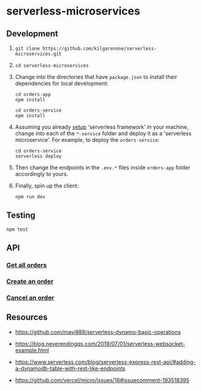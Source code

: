 # serverless-microservices

## Development

1.  ```
    git clone https://github.com/kilgarenone/serverless-microservices.git
    ```
2.  ```
    cd serverless-microservices
    ```
3.  Change into the directories that have `package.json` to install their dependencies for local development:

    ```
    cd orders-app
    npm install
    ```

    ```
    cd orders-service
    npm install
    ```

4.  Assuming you already [setup](https://medium.com/@kilgarenone/setting-up-serverless-2f811486573b) 'serverless framework' in your machine, change into each of the `*-service` folder and deploy it as a 'serverless microservice'. For example, to deploy the `orders-service`:
    ```
    cd orders-service
    serverless deploy
    ```
5.  Then change the endpoints in the `.env.*` files inside `orders-app` folder accordingly to yours.
6.  Finally, spin up the client:
    ```
    npm run dev
    ```

## Testing

```
npm test
```

## API

### [Get all orders](<https://postwoman.io/?method=GET&url=https://4cirzad19a.execute-api.us-east-1.amazonaws.com&path=/dev/&headers=%5B%7B%22key%22:%22authority%22,%22value%22:%224cirzad19a.execute-api.us-east-1.amazonaws.com%22%7D,%7B%22key%22:%22pragma%22,%22value%22:%22no-cache%22%7D,%7B%22key%22:%22cache-control%22,%22value%22:%22no-cache%22%7D,%7B%22key%22:%22user-agent%22,%22value%22:%22Mozilla/5.0%20(Windows%20NT%2010.0;%20Win64;%20x64)%20AppleWebKit/537.36%20(KHTML,%20like%20Gecko)%20Chrome/83.0.4103.61%20Safari/537.36%22%7D,%7B%22key%22:%22content-type%22,%22value%22:%22text/plain;charset=UTF-8%22%7D,%7B%22key%22:%22accept%22,%22value%22:%22*/*%22%7D,%7B%22key%22:%22origin%22,%22value%22:%22http://localhost:8009%22%7D,%7B%22key%22:%22sec-fetch-site%22,%22value%22:%22cross-site%22%7D,%7B%22key%22:%22sec-fetch-mode%22,%22value%22:%22cors%22%7D,%7B%22key%22:%22sec-fetch-dest%22,%22value%22:%22empty%22%7D,%7B%22key%22:%22referer%22,%22value%22:%22http://localhost:8009/%22%7D,%7B%22key%22:%22accept-language%22,%22value%22:%22en-US,en;q=0.9%22%7D%5D&rawParams=%7B%0A%20%20%22orderId%22:%20%22a009375af146-d619-4860-ac8b-d1ccdf2d01a2%22,%0A%20%20%22itemName%22:%20%22drab_purple_porpoise%22,%0A%20%20%22skuId%22:%20%22p9mtn%22,%0A%20%20%22qty%22:%202,%0A%20%20%22createdAt%22:%20%222020-06-02T05:58:43.724Z%22,%0A%20%20%22status%22:%200%0A%7D>)

### [Create an order](<https://postwoman.io/?method=POST&url=https://4cirzad19a.execute-api.us-east-1.amazonaws.com&path=/dev/&contentType=application/json&headers=%5B%7B%22key%22:%22authority%22,%22value%22:%224cirzad19a.execute-api.us-east-1.amazonaws.com%22%7D,%7B%22key%22:%22pragma%22,%22value%22:%22no-cache%22%7D,%7B%22key%22:%22cache-control%22,%22value%22:%22no-cache%22%7D,%7B%22key%22:%22user-agent%22,%22value%22:%22Mozilla/5.0%20(Windows%20NT%2010.0;%20Win64;%20x64)%20AppleWebKit/537.36%20(KHTML,%20like%20Gecko)%20Chrome/83.0.4103.61%20Safari/537.36%22%7D,%7B%22key%22:%22content-type%22,%22value%22:%22text/plain;charset=UTF-8%22%7D,%7B%22key%22:%22accept%22,%22value%22:%22*/*%22%7D,%7B%22key%22:%22origin%22,%22value%22:%22http://localhost:8009%22%7D,%7B%22key%22:%22sec-fetch-site%22,%22value%22:%22cross-site%22%7D,%7B%22key%22:%22sec-fetch-mode%22,%22value%22:%22cors%22%7D,%7B%22key%22:%22sec-fetch-dest%22,%22value%22:%22empty%22%7D,%7B%22key%22:%22referer%22,%22value%22:%22http://localhost:8009/%22%7D,%7B%22key%22:%22accept-language%22,%22value%22:%22en-US,en;q=0.9%22%7D%5D&rawParams=%7B%0A%20%20%22orderId%22:%20%22a009375af146-d619-4860-ac8b-d1ccdf2d01a2%22,%0A%20%20%22itemName%22:%20%22drab_purple_porpoise%22,%0A%20%20%22skuId%22:%20%22p9mtn%22,%0A%20%20%22qty%22:%202,%0A%20%20%22createdAt%22:%20%222020-06-02T05:58:43.724Z%22,%0A%20%20%22status%22:%200%0A%7D>)

### [Cancel an order](<https://postwoman.io/?method=PUT&url=https://4cirzad19a.execute-api.us-east-1.amazonaws.com&path=/dev/&contentType=application/json&headers=%5B%7B%22key%22:%22authority%22,%22value%22:%224cirzad19a.execute-api.us-east-1.amazonaws.com%22%7D,%7B%22key%22:%22pragma%22,%22value%22:%22no-cache%22%7D,%7B%22key%22:%22cache-control%22,%22value%22:%22no-cache%22%7D,%7B%22key%22:%22user-agent%22,%22value%22:%22Mozilla/5.0%20(Windows%20NT%2010.0;%20Win64;%20x64)%20AppleWebKit/537.36%20(KHTML,%20like%20Gecko)%20Chrome/83.0.4103.61%20Safari/537.36%22%7D,%7B%22key%22:%22content-type%22,%22value%22:%22text/plain;charset=UTF-8%22%7D,%7B%22key%22:%22accept%22,%22value%22:%22*/*%22%7D,%7B%22key%22:%22origin%22,%22value%22:%22http://localhost:8009%22%7D,%7B%22key%22:%22sec-fetch-site%22,%22value%22:%22cross-site%22%7D,%7B%22key%22:%22sec-fetch-mode%22,%22value%22:%22cors%22%7D,%7B%22key%22:%22sec-fetch-dest%22,%22value%22:%22empty%22%7D,%7B%22key%22:%22referer%22,%22value%22:%22http://localhost:8009/%22%7D,%7B%22key%22:%22accept-language%22,%22value%22:%22en-US,en;q=0.9%22%7D%5D&rawParams=%7B%0A%20%20%22orderId%22:%20%22a009375af146-d619-4860-ac8b-d1ccdf2d01a1%22%0A%7D>)

## Resources

- https://github.com/mavi888/serverless-dynamo-basic-operations

- https://blog.neverendingqs.com/2019/07/01/serverless-websocket-example.html

- https://www.serverless.com/blog/serverless-express-rest-api/#adding-a-dynamodb-table-with-rest-like-endpoints

- https://github.com/vercel/micro/issues/16#issuecomment-193518395
